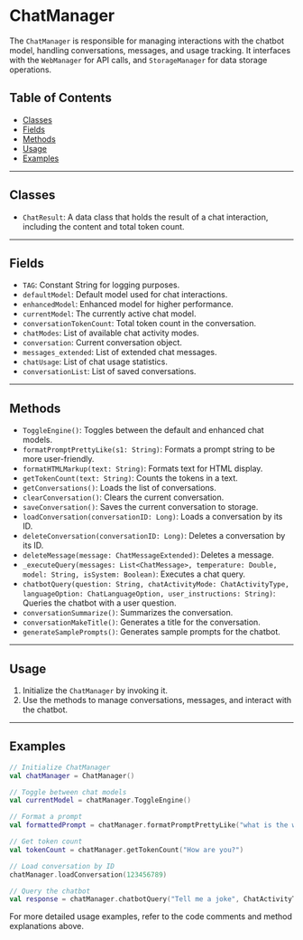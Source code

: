 # ChatManager

The `ChatManager` is responsible for managing interactions with the chatbot model, handling conversations, messages, and usage tracking. It interfaces with the `WebManager` for API calls, and `StorageManager` for data storage operations.

## Table of Contents
- [Classes](#classes)
- [Fields](#fields)
- [Methods](#methods)
- [Usage](#usage)
- [Examples](#examples)

---

## Classes

- `ChatResult`: A data class that holds the result of a chat interaction, including the content and total token count.

---

## Fields

- `TAG`: Constant String for logging purposes.
- `defaultModel`: Default model used for chat interactions.
- `enhancedModel`: Enhanced model for higher performance.
- `currentModel`: The currently active chat model.
- `conversationTokenCount`: Total token count in the conversation.
- `chatModes`: List of available chat activity modes.
- `conversation`: Current conversation object.
- `messages_extended`: List of extended chat messages.
- `chatUsage`: List of chat usage statistics.
- `conversationList`: List of saved conversations.

---

## Methods

- `ToggleEngine()`: Toggles between the default and enhanced chat models.
- `formatPromptPrettyLike(s1: String)`: Formats a prompt string to be more user-friendly.
- `formatHTMLMarkup(text: String)`: Formats text for HTML display.
- `getTokenCount(text: String)`: Counts the tokens in a text.
- `getConversations()`: Loads the list of conversations.
- `clearConversation()`: Clears the current conversation.
- `saveConversation()`: Saves the current conversation to storage.
- `loadConversation(conversationID: Long)`: Loads a conversation by its ID.
- `deleteConversation(conversationID: Long)`: Deletes a conversation by its ID.
- `deleteMessage(message: ChatMessageExtended)`: Deletes a message.
- `_executeQuery(messages: List<ChatMessage>, temperature: Double, model: String, isSystem: Boolean)`: Executes a chat query.
- `chatbotQuery(question: String, chatActivityMode: ChatActivityType, languageOption: ChatLanguageOption, user_instructions: String)`: Queries the chatbot with a user question.
- `conversationSummarize()`: Summarizes the conversation.
- `conversationMakeTitle()`: Generates a title for the conversation.
- `generateSamplePrompts()`: Generates sample prompts for the chatbot.

---

## Usage

1. Initialize the `ChatManager` by invoking it.
2. Use the methods to manage conversations, messages, and interact with the chatbot.

---

## Examples

```kotlin
// Initialize ChatManager
val chatManager = ChatManager()

// Toggle between chat models
val currentModel = chatManager.ToggleEngine()

// Format a prompt
val formattedPrompt = chatManager.formatPromptPrettyLike("what is the weather?")

// Get token count
val tokenCount = chatManager.getTokenCount("How are you?")

// Load conversation by ID
chatManager.loadConversation(123456789)

// Query the chatbot
val response = chatManager.chatbotQuery("Tell me a joke", ChatActivityType.GENERAL, ChatLanguageOption.ENGLISH)
```

For more detailed usage examples, refer to the code comments and method explanations above.